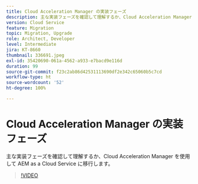 ```yaml
---
title: Cloud Acceleration Manager の実装フェーズ
description: 主な実装フェーズを確認して理解するか、Cloud Acceleration Manager を使用して AEM as a Cloud Service に移行します。
version: Cloud Service
feature: Migration
topic: Migration, Upgrade
role: Architect, Developer
level: Intermediate
jira: KT-8660
thumbnail: 336691.jpeg
exl-id: 35420690-061a-4562-a933-e7bacd9e116d
duration: 99
source-git-commit: f23c2ab86d42531113690df2e342c65060b5c7cd
workflow-type: ht
source-wordcount: '52'
ht-degree: 100%

---
```


# Cloud Acceleration Manager の実装フェーズ

主な実装フェーズを確認して理解するか、Cloud Acceleration Manager を使用して AEM as a Cloud Service に移行します。

>[!VIDEO](https://video.tv.adobe.com/v/336691?quality=12&learn=on)
